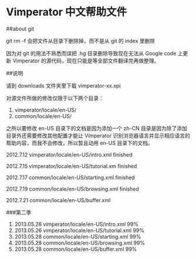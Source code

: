 Vimperator 中文帮助文件
=======================

##about git

git rm -f 会把文件从目录下删除掉，而不是从 git  的 index 里删除

因为对 git 的用法不熟悉而误把 .hg 目录删除导致现在无法从 Google code 上更新 Vimperator 的源代码，现在只能是等全部文件翻译完再做整理。

##说明

请到 downloads 文件夹里下载 vimperator-xx.xpi

对源文件所做的修改仅限于以下两个目录：

1. vimperator/locale/en-US/
2. common/locale/en-US/

之所以要修改 en-US 目录下的文档是因为添加一个 zh-CN 目录是因为除了添加目录外还需要修改其他配置才能让 Vimperator 识别浏览器语言并显示相应语言的帮助内容，而我不会修改，所以暂且动用 en-US 目录下的文档。

2012.7.12 vimperator/locale/en-US/intro.xml finished

2012.7.15 vimperator/locale/en-US/tutorial.xm finished

2012.7.17 common/locale/en-US/starting.xml finished

2012.7.19 common/locale/en-US/browsing.xml finished

2012.7.21 common/locale/en-US/buffer.xml

###第二季

1. 2013.05.26 vimperator/locale/en-US/intro.xml 99%
2. 2013.05.26 vimperator/locale/en-US/tutorial.xml 99%
3. 2013.05.28 common/locale/en-US/starting.xml 99%
4. 2013.05.28 common/locale/en-US/browsing.xml 99%
5. 2013.05.28 common/locale/en-US/buffer.xml 99%
